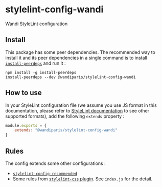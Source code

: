 # stylelint-config-wandi

Wandi StyleLint configuration

## Install

This package has some peer dependencies. The recommended way to install it and
its peer dependencies in a single command is to install
[`install-peerdeps`](https://github.com/nathanhleung/install-peerdeps) and run
it :

```
npm install -g install-peerdeps
install-peerdeps --dev @wandiparis/stylelint-config-wandi
```

## How to use

In your StyleLint configuration file (we assume you use JS format in this
documentation, please refer to
[StyleLint documentation](http://stylelint.io/user-guide/configuration/#loading-the-configuration-object)
to see other supported formats), add the following `extends` property :

```js
module.exports = {
    extends: "@wandiparis/stylelint-config-wandi"
}
```

## Rules

The config extends some other configurations :

* [`stylelint-config-recommended`](https://github.com/stylelint/stylelint-config-recommended)
* Some rules from [`stylelint-css` plugin](https://github.com/kristerkari/stylelint-scss). See `index.js` for the detail.
